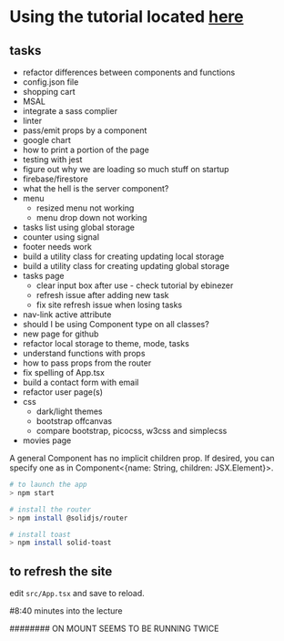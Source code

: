 # Using the tutorial located [here](https://www.youtube.com/watch?v=pFEZLQ6DOf0)

## tasks
- refactor differences between components and functions
- config.json file
- shopping cart
- MSAL
- integrate a sass complier
- linter
- pass/emit props by a component
- google chart
- how to print a portion of the page
- testing with jest
- figure out why we are loading so much stuff on startup
- firebase/firestore
- what the hell is the server component?
- menu
  - resized menu not working
  - menu drop down not working
- tasks list using global storage
- counter using signal
- footer needs work
- build a utility class for creating updating local storage
- build a utility class for creating updating global storage
- tasks page
  - clear input box after use - check tutorial by ebinezer
  - refresh issue after adding new task
  - fix site refresh issue when losing tasks
- nav-link active attribute
- should I be using Component type on all classes?
- new page for github
- refactor local storage to theme, mode, tasks
- understand functions with props
- how to pass props from the router
- fix spelling of App.tsx
- build a contact form with email
- refactor user page(s)
- css
  - dark/light themes
  - bootstrap offcanvas
  - compare bootstrap, picocss, w3css and simplecss
- movies page

A general Component has no implicit children prop. If desired, you can specify one as in Component<{name: String, children: JSX.Element}>.

```bash
# to launch the app
> npm start
```

```bash
# install the router
> npm install @solidjs/router
```

```bash
# install toast
> npm install solid-toast
```

## to refresh the site
edit <code>src/App.tsx</code> and save to reload.

#8:40 minutes into the lecture

########  ON MOUNT SEEMS TO BE RUNNING TWICE
